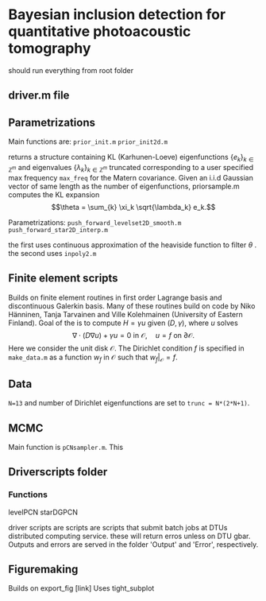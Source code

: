 # Bayesian inclusion detection for quantitative photoacoustic tomography

 should run everything from root folder

## driver.m file

## Parametrizations
Main functions are:
`prior_init.m`
`prior_init2d.m`

returns a structure containing KL (Karhunen-Loeve) eigenfunctions $`\{e_k\}_{k\in \mathbb{Z}^m}`$ and eigenvalues $`\{\lambda_k\}_{k\in \mathbb{Z}^m}`$ truncated corresponding to a user specified max frequency `max_freq` for the Matern covariance.
Given an i.i.d Gaussian vector of same length as the number of eigenfunctions, priorsample.m computes the KL expansion
$$\theta = \sum_{k} \xi_k \sqrt{\lambda_k} e_k.$$

Parametrizations:
`push_forward_levelset2D_smooth.m`
`push_forward_star2D_interp.m`

the first uses continuous approximation of the heaviside function to filter $`\theta`$ .
the second uses `inpoly2.m`

## Finite element scripts
Builds on finite element routines in first order Lagrange basis and discontinuous Galerkin basis. Many of these routines build on code by Niko Hänninen, Tanja Tarvainen and Ville Kolehmainen (University of Eastern Finland).
Goal of the is to compute $`H = \gamma u`$ given $`(D,\gamma)`$, where $`u`$ solves
$$\nabla \cdot (D \nabla u) + \gamma u = 0 \text{ in } \mathcal{O}, \quad u = f \text{ on } \partial \mathcal{O}.$$
Here we consider the unit disk $\mathcal{O}$. The Dirichlet condition $`f`$ is specified in `make_data.m` as a function $`w_f`$ in $`\mathcal{O}`$ such that $`w_f|_{\mathcal{O}}=f`$. 

## Data
`N=13` and number of Dirichlet eigenfunctions are set to `trunc = N*(2*N+1)`.

## MCMC
Main function is `pCNsampler.m`. This 



## Driverscripts folder
### Functions
levelPCN
starDGPCN


driver scripts are scripts are scripts that submit batch jobs at DTUs distributed computing service. these will return erros unless on DTU gbar. Outputs and errors are served in the folder 'Output' and 'Error', respectively.

## Figuremaking
Builds on export_fig [link]
Uses tight_subplot
